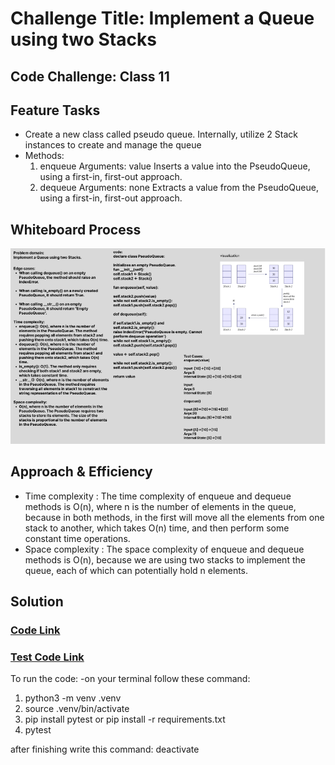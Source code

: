 # Challenge Title: Implement a Queue using two Stacks
## Code Challenge: Class 11
## Feature Tasks
- Create a new class called pseudo queue.
    Internally, utilize 2 Stack instances to create and manage the queue
- Methods:
    1. enqueue
        Arguments: value
        Inserts a value into the PseudoQueue, using a first-in, first-out approach.
    2. dequeue
        Arguments: none
        Extracts a value from the PseudoQueue, using a first-in, first-out approach.
## Whiteboard Process
![implement-queue-using-stack](./implement-queue-using-stack.PNG)
## Approach & Efficiency

- Time complexity :
    The time complexity of enqueue and dequeue methods is O(n), where n is the number of elements in the queue, because in both methods, in the first will move all the elements from one stack to another, which takes O(n) time, and then perform some constant time operations.
- Space complexity :
    The space complexity of enqueue and dequeue methods is O(n), because we are using two stacks to implement the queue, each of which can potentially hold n elements.

## Solution
### [Code Link](./StackAndQueue/PseudoQueue.py)
### [Test Code Link](./tests/test_PseudoQueue.py)


To run the code:
-on your terminal follow these command:
1. python3 -m venv .venv
1. source .venv/bin/activate
2. pip install pytest or pip install -r requirements.txt
3. pytest 

after finishing write this command:
deactivate
